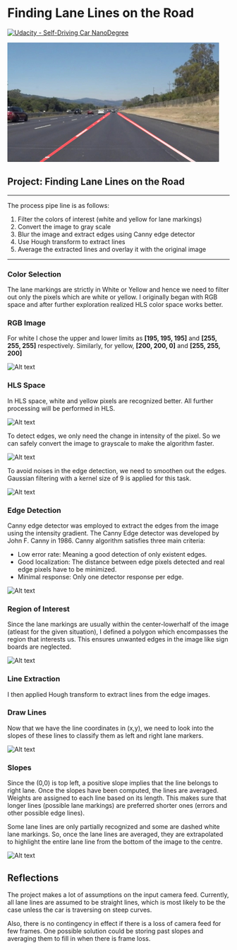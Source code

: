 # **Finding Lane Lines on the Road** 
[![Udacity - Self-Driving Car NanoDegree](https://s3.amazonaws.com/udacity-sdc/github/shield-carnd.svg)](http://www.udacity.com/drive)

<img src="examples/laneLines_thirdPass.jpg" width="480" alt="Combined Image" />


## Project: **Finding Lane Lines on the Road** 
---
The process pipe line is as follows:


1. Filter the colors of interest (white and yellow for lane markings)
2. Convert the image to gray scale
3. Blur the image and extract edges using Canny edge detector
4. Use Hough transform to extract lines
5. Average the extracted lines and overlay it with the original image

---

### Color Selection
The lane markings are strictly in White or Yellow and hence we need to filter out only the pixels which are white or yellow. I originally began with RGB space and after further exploration realized HLS color space works better.

### RGB Image
For white I chose the upper and lower limits as **[195, 195, 195]** and **[255, 255, 255]** respectively. Similarly, for yellow, **[200, 200, 0]** and **[255, 255, 200]**

![Alt text](/examples/rgb.png?raw=true "RGB Space")

### HLS Space 
In HLS space, white and yellow pixels are recognized better. All further processing will be performed in HLS.


![Alt text](/examples/hls.png?raw=true "HLS Space")


To detect edges, we only need the change in intensity of the pixel. So we can safely convert the image to grayscale to make the algorithm faster.

![Alt text](/examples/gray.png?raw=true "Grayscale image")


To avoid noises in the edge detection, we need to smoothen out the edges. Gaussian filtering with a kernel size of 9 is applied for this task.

![Alt text](/examples/blur.png?raw=true "Blurred image")

### Edge Detection

Canny edge detector was employed to extract the edges from the image using the intensity gradient. The Canny Edge detector was developed by John F. Canny in 1986. Canny algorithm satisfies three main criteria:
* Low error rate: Meaning a good detection of only existent edges.
* Good localization: The distance between edge pixels detected and real edge pixels have to be minimized.
* Minimal response: Only one detector response per edge.

![Alt text](/examples/edge.png?raw=true "Detected edges")

### Region of Interest

Since the lane markings are usually within the center-lowerhalf of the image (atleast for the given situation), I defined a polygon which encompasses the region that interests us. This ensures unwanted edges in the image like sign boards are neglected. 


![Alt text](/examples/roi.png?raw=true "Polygonal ROI")

### Line Extraction

I then applied Hough transform to extract lines from the edge images. 


### Draw Lines 
Now that we have the line coordinates in (x,y), we need to look into the slopes of these lines to classify them as left and right lane markers.

![Alt text](/examples/lines.png?raw=true "Hough lines")

### Slopes

Since the (0,0) is top left, a positive slope implies that the line belongs to right lane. Once the slopes have been computed, the lines are averaged. Weights are assigned to each line based on its length. This makes sure that longer lines (possible lane markings) are preferred shorter ones (errors and other possible edge lines).

Some lane lines are only partially recognized and some are dashed white lane markings. So, once the lane lines are averaged, they are extrapolated to highlight the entire lane line from the bottom of the image to the centre.


![Alt text](/examples/lanes.png?raw=true "Detected lanes")


## Reflections

The project makes a lot of assumptions on the input camera feed. Currently, all lane lines are assumed to be straight lines, which is most likely to be the case unless the car is traversing on steep curves. 

Also, there is no contingency in effect if there is a loss of camera feed for few frames. One possible solution could be storing past slopes and averaging them to fill in when there is frame loss.
